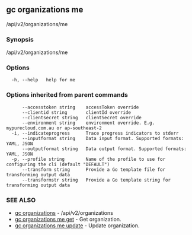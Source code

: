 ## gc organizations me

/api/v2/organizations/me

### Synopsis

/api/v2/organizations/me

### Options

```
  -h, --help   help for me
```

### Options inherited from parent commands

```
      --accesstoken string    accessToken override
      --clientid string       clientId override
      --clientsecret string   clientSecret override
      --environment string    environment override. E.g. mypurecloud.com.au or ap-southeast-2
  -i, --indicateprogress      Trace progress indicators to stderr
      --inputformat string    Data input format. Supported formats: YAML, JSON
      --outputformat string   Data output format. Supported formats: YAML, JSON
  -p, --profile string        Name of the profile to use for configuring the cli (default "DEFAULT")
      --transform string      Provide a Go template file for transforming output data
      --transformstr string   Provide a Go template string for transforming output data
```

### SEE ALSO

* [gc organizations](gc_organizations.html)	 - /api/v2/organizations
* [gc organizations me get](gc_organizations_me_get.html)	 - Get organization.
* [gc organizations me update](gc_organizations_me_update.html)	 - Update organization.


